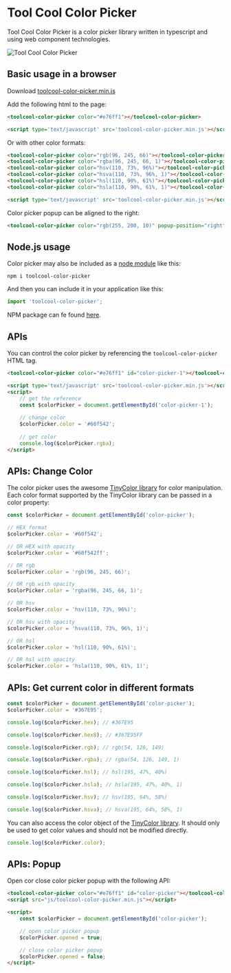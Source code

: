 # Tool Cool Color Picker

Tool Cool Color Picker is a color picker library written in typescript and using web component technologies.

![Tool Cool Color Picker](https://github.com/toolcool-org/toolcool-color-picker/blob/main/examples/img/preview/preview-1.png?raw=true)

## Basic usage in a browser

Download [toolcool-color-picker.min.js](https://github.com/toolcool-org/toolcool-color-picker/blob/main/dist/toolcool-color-picker.min.js)

Add the following html to the page:
```html
<toolcool-color-picker color="#e76ff1"></toolcool-color-picker>

<script type='text/javascript' src='toolcool-color-picker.min.js'></script>
```

Or with other color formats:

```html
<toolcool-color-picker color="rgb(96, 245, 66)"></toolcool-color-picker>
<toolcool-color-picker color="rgba(96, 245, 66, 1)"></toolcool-color-picker>
<toolcool-color-picker color="hsv(110, 73%, 96%)"></toolcool-color-picker>
<toolcool-color-picker color="hsva(110, 73%, 96%, 1)"></toolcool-color-picker>
<toolcool-color-picker color="hsl(110, 90%, 61%)"></toolcool-color-picker>
<toolcool-color-picker color="hsla(110, 90%, 61%, 1)"></toolcool-color-picker>

<script type='text/javascript' src='toolcool-color-picker.min.js'></script>
```

Color picker popup can be aligned to the right:

```html
<toolcool-color-picker color="rgb(255, 200, 10)" popup-position="right"></toolcool-color-picker>
```

## Node.js usage

Color picker may also be included as a [node module](https://www.npmjs.com/package/toolcool-color-picker) like this:

`npm i toolcool-color-picker`

And then you can include it in your application like this:

```js
import 'toolcool-color-picker';
```

NPM package can fe found [here](https://www.npmjs.com/package/toolcool-color-picker).

## APIs
You can control the color picker by referencing the `toolcool-color-picker` HTML tag.

```html
<toolcool-color-picker color="#e76ff1" id="color-picker-1"></toolcool-color-picker>

<script type='text/javascript' src='toolcool-color-picker.min.js'></script>
<script>
    // get the reference
    const $colorPicker = document.getElementById('color-picker-1');
    
    // change color
    $colorPicker.color = '#60f542';
    
    // get color
    console.log($colorPicker.rgba);
</script>
```

## APIs: Change Color
The color picker uses the awesome [TinyColor library](https://github.com/scttcper/tinycolor) for color manipulation. Each color format supported by the TinyColor library can be passed in a color property:

```js
const $colorPicker = document.getElementById('color-picker');

// HEX format
$colorPicker.color = '#60f542';

// OR HEX with opacity
$colorPicker.color = '#60f542ff';

// OR rgb
$colorPicker.color = 'rgb(96, 245, 66)';

// OR rgb with opacity
$colorPicker.color = 'rgba(96, 245, 66, 1)';

// OR hsv
$colorPicker.color = 'hsv(110, 73%, 96%)';

// OR hsv with opacity
$colorPicker.color = 'hsva(110, 73%, 96%, 1)';

// OR hsl
$colorPicker.color = 'hsl(110, 90%, 61%)';

// OR hsl with opacity
$colorPicker.color = 'hsla(110, 90%, 61%, 1)';
```

## APIs: Get current color in different formats

```js
const $colorPicker = document.getElementById('color-picker');
$colorPicker.color = '#367E95';

console.log($colorPicker.hex); // #367E95

console.log($colorPicker.hex8); // #367E95FF

console.log($colorPicker.rgb); // rgb(54, 126, 149)

console.log($colorPicker.rgba); // rgba(54, 126, 149, 1)

console.log($colorPicker.hsl); // hsl(195, 47%, 40%)

console.log($colorPicker.hsla); // hsla(195, 47%, 40%, 1)

console.log($colorPicker.hsv); // hsv(195, 64%, 58%)

console.log($colorPicker.hsva); // hsva(195, 64%, 58%, 1)
```

You can also access the color object of the [TinyColor library](https://github.com/scttcper/tinycolor). It should only be used to get color values and should not be modified directly.

```js
console.log($colorPicker.color); 
```

## APIs: Popup

Open cor close color picker popup with the following API:

```html
<toolcool-color-picker color="#e76ff1" id="color-picker"></toolcool-color-picker>
<script src="js/toolcool-color-picker.min.js"></script>

<script>
    const $colorPicker = document.getElementById('color-picker');

    // open color picker popup
    $colorPicker.opened = true;

    // close color picker popup
    $colorPicker.opened = false;
</script>
```

